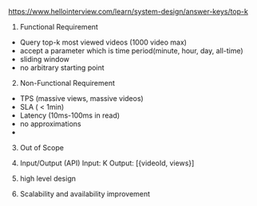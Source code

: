 https://www.hellointerview.com/learn/system-design/answer-keys/top-k


1. Functional Requirement
- Query top-k most viewed videos (1000 video max)
- accept a parameter which is time period(minute, hour, day, all-time)
- sliding window
- no arbitrary starting point

2. Non-Functional Requirement
- TPS (massive views, massive videos)
- SLA ( < 1min)
- Latency (10ms-100ms in read)
- no approximations
- 
3. Out of Scope
4. Input/Output (API)
Input: K
Output: [{videoId, views}]

5. high level design
6. Scalability and availability improvement